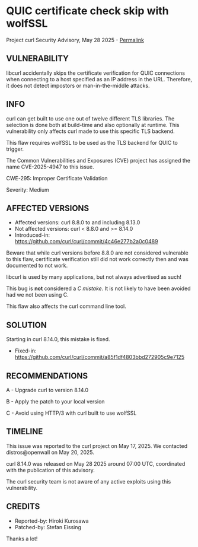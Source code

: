 QUIC certificate check skip with wolfSSL
========================================

Project curl Security Advisory, May 28 2025 -
[Permalink](https://curl.se/docs/CVE-2025-4947.html)

VULNERABILITY
-------------

libcurl accidentally skips the certificate verification for QUIC connections
when connecting to a host specified as an IP address in the URL. Therefore, it
does not detect impostors or man-in-the-middle attacks.

INFO
----

curl can get built to use one out of twelve different TLS libraries. The
selection is done both at build-time and also optionally at runtime. This
vulnerability only affects curl made to use this specific TLS backend.

This flaw requires wolfSSL to be used as the TLS backend for QUIC to trigger.

The Common Vulnerabilities and Exposures (CVE) project has assigned the name
CVE-2025-4947 to this issue.

CWE-295: Improper Certificate Validation

Severity: Medium

AFFECTED VERSIONS
-----------------

- Affected versions: curl 8.8.0 to and including 8.13.0
- Not affected versions: curl < 8.8.0 and >= 8.14.0
- Introduced-in: https://github.com/curl/curl/commit/4c46e277b2a0c0489

Beware that while curl versions before 8.8.0 are not considered vulnerable to
this flaw, certificate verification still did not work correctly then and was
documented to not work.

libcurl is used by many applications, but not always advertised as such!

This bug is **not** considered a *C mistake*. It is not likely to have been
avoided had we not been using C.

This flaw also affects the curl command line tool.

SOLUTION
------------

Starting in curl 8.14.0, this mistake is fixed.

- Fixed-in: https://github.com/curl/curl/commit/a85f1df4803bbd272905c9e7125

RECOMMENDATIONS
--------------

 A - Upgrade curl to version 8.14.0

 B - Apply the patch to your local version

 C - Avoid using HTTP/3 with curl built to use wolfSSL

TIMELINE
--------

This issue was reported to the curl project on May 17, 2025. We contacted
distros@openwall on May 20, 2025.

curl 8.14.0 was released on May 28 2025 around 07:00 UTC, coordinated with the
publication of this advisory.

The curl security team is not aware of any active exploits using this
vulnerability.

CREDITS
-------

- Reported-by: Hiroki Kurosawa
- Patched-by: Stefan Eissing

Thanks a lot!
